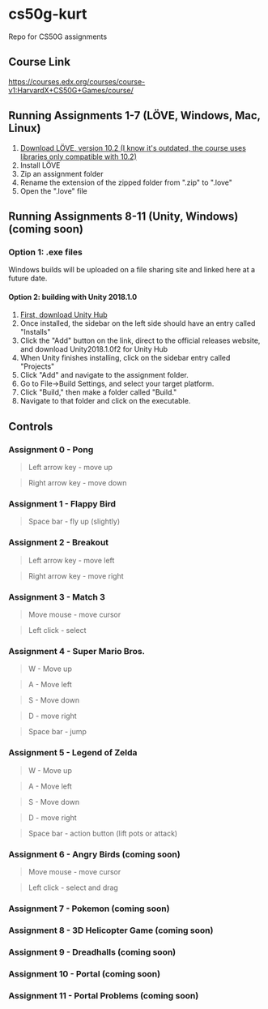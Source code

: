 # cs50g-kurt
Repo for CS50G assignments

## Course Link
https://courses.edx.org/courses/course-v1:HarvardX+CS50G+Games/course/

## Running Assignments 1-7 (LÖVE, Windows, Mac, Linux)
1. [Download LÖVE, version 10.2 (I know it's outdated, the course uses libraries only compatible with 10.2)](https://bitbucket.org/rude/love/downloads/)
2. Install LÖVE
3. Zip an assignment folder
4. Rename the extension of the zipped folder from ".zip" to ".love"
5. Open the ".love" file

## Running Assignments 8-11 (Unity, Windows) (coming soon)

### Option 1: .exe files

Windows builds will be uploaded on a file sharing site and linked here at a future date.

#### Option 2: building with Unity 2018.1.0
1. [First, download Unity Hub](https://unity3d.com/get-unity/download)
2. Once installed, the sidebar on the left side should have an entry called "Installs"
3. Click the "Add" button on the link, direct to the official releases website, and download Unity2018.1.0f2 for Unity Hub
4. When Unity finishes installing, click on the sidebar entry called "Projects"
5. Click "Add" and navigate to the assignment folder.
6. Go to File->Build Settings, and select your target platform.
7. Click "Build," then make a folder called "Build."
8. Navigate to that folder and click on the executable.


## Controls

### Assignment 0 - Pong

  > Left arrow key - move up

  > Right arrow key - move down 

### Assignment 1 - Flappy Bird

  > Space bar - fly up (slightly) &nbsp;

### Assignment 2 - Breakout

  > Left arrow key - move left

  > Right arrow key - move right &nbsp;
   
### Assignment 3 - Match 3

  > Move mouse - move cursor

  > Left click - select
 
### Assignment 4 - Super Mario Bros.

  > W - Move up

  > A - Move left
   
  > S - Move down
   
  > D - move right
   
  > Space bar - jump &nbsp;
 
### Assignment 5 - Legend of Zelda

   > W - Move up

   > A - Move left
   
   > S - Move down
   
   > D - move right
   
   > Space bar - action button (lift pots or attack) &nbsp;
   
### Assignment 6 - Angry Birds (coming soon)

  > Move mouse - move cursor

  > Left click - select and drag

### Assignment 7 - Pokemon (coming soon)

### Assignment 8 - 3D Helicopter Game (coming soon)

### Assignment 9 - Dreadhalls (coming soon)

### Assignment 10 - Portal (coming soon)

### Assignment 11 - Portal Problems (coming soon)
